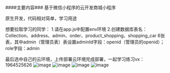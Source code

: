 ####主要内容###
基于微信小程序的云开发商城小程序

原生开发，代码相对简单，学习用途

想要拉取学习的同学：
1.请在app.js中配置env环境
2.创建数据库表名：Collection、address、admin、order、product_shopping、shopping_car 6张表，其中admin（管理员表）表设置adminId字段：openid（管理员的openid）；role字段：admin

最后选中自己的云环境，上传部署云环境完成部署，一起学习练习vx：1964525626
![image](https://github.com/Maruiqiang/Maruiqiang.github.io/blob/main/%E5%BE%AE%E4%BF%A1%E5%9B%BE%E7%89%87_20230414212141.png)
![image](https://github.com/Maruiqiang/Maruiqiang.github.io/blob/main/%E5%BE%AE%E4%BF%A1%E5%9B%BE%E7%89%87_202304142121411.png)
![image](https://github.com/Maruiqiang/Maruiqiang.github.io/blob/main/%E5%BE%AE%E4%BF%A1%E5%9B%BE%E7%89%87_202304142121416.png)
![image](https://github.com/Maruiqiang/Maruiqiang.github.io/blob/main/%E5%BE%AE%E4%BF%A1%E5%9B%BE%E7%89%87_202304142121417.png)
